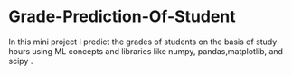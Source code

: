 # Grade-Prediction-Of-Student
In this mini project I predict the grades of students on the basis of study hours using ML concepts and libraries like numpy, pandas,matplotlib, and scipy
.
